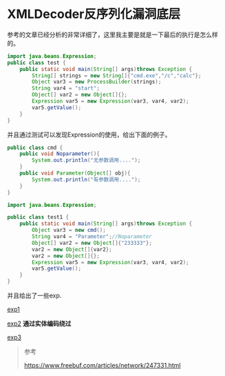 # XMLDecoder反序列化漏洞底层

参考的文章已经分析的非常详细了，这里我主要是就是一下最后的执行是怎么样的。

```java
import java.beans.Expression;
public class test {
    public static void main(String[] args)throws Exception {
        String[] strings = new String[]{"cmd.exe","/c","calc"};
        Object var3 = new ProcessBuilder(strings);
        String var4 = "start";
        Object[] var2 = new Object[]{};
        Expression var5 = new Expression(var3, var4, var2);
        var5.getValue();
    }
}
```

并且通过测试可以发现Expression的使用，给出下面的例子。

```java
public class cmd {
    public void Noparameter(){
        System.out.println("无参数调用....");
    }
    public void Parameter(Object[] obj){
        System.out.println("有参数调用....");
    }
}
```

```java
import java.beans.Expression;

public class test1 {
    public static void main(String[] args)throws Exception {
        Object var3 = new cmd();
        String var4 = "Parameter";//Noparameter
        Object[] var2 = new Object[]{"233333"};
        var2 = new Object[]{var2};
        var2 = new Object[]{};
        Expression var5 = new Expression(var3, var4, var2);
        var5.getValue();
    }
}
```

并且给出了一些exp.

[exp1](./exp1.xml)

[exp2](./exp2.xml) **通过实体编码绕过**

[exp3](./exp3.xml)

>参考
>
>https://www.freebuf.com/articles/network/247331.html
